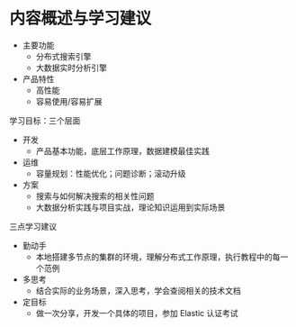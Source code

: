 # 内容概述与学习建议

- 主要功能
	- 分布式搜索引擎
	- 大数据实时分析引擎
- 产品特性
	- 高性能
	- 容易使用/容易扩展



学习目标：三个层面

- 开发
	- 产品基本功能，底层工作原理，数据建模最佳实践
- 运维
	- 容量规划：性能优化；问题诊断；滚动升级
- 方案
	- 搜索与如何解决搜索的相关性问题
	- 大数据分析实践与项目实战，理论知识运用到实际场景



三点学习建议

- 勤动手
	- 本地搭建多节点的集群的环境，理解分布式工作原理，执行教程中的每一个范例
- 多思考
	- 结合实际的业务场景，深入思考，学会查阅相关的技术文档
- 定目标
	- 做一次分享，开发一个具体的项目，参加 Elastic 认证考试